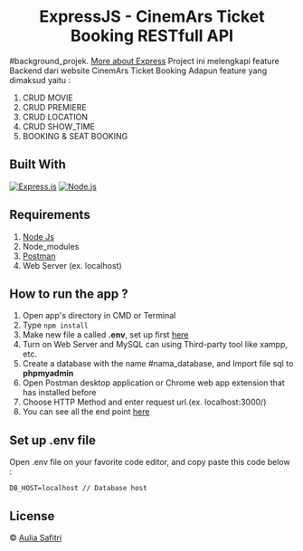 <h1 align="center">ExpressJS - CinemArs Ticket Booking RESTfull API</h1>

#background_projek. [More about Express](https://en.wikipedia.org/wiki/Express.js)
Project ini melengkapi feature Backend dari website CinemArs Ticket Booking
Adapun feature yang dimaksud yaitu : 
1. CRUD MOVIE
2. CRUD PREMIERE
3. CRUD LOCATION
4. CRUD SHOW_TIME
5. BOOKING & SEAT BOOKING

## Built With

[![Express.js](https://img.shields.io/badge/Express.js-4.x-orange.svg?style=rounded-square)](https://expressjs.com/en/starter/installing.html)
[![Node.js](https://img.shields.io/badge/Node.js-v.12.13-green.svg?style=rounded-square)](https://nodejs.org/)

## Requirements

1. <a href="https://nodejs.org/en/download/">Node Js</a>
2. Node_modules
3. <a href="https://www.getpostman.com/">Postman</a>
4. Web Server (ex. localhost)

## How to run the app ?

1. Open app's directory in CMD or Terminal
2. Type `npm install`
3. Make new file a called **.env**, set up first [here](#set-up-env-file)
4. Turn on Web Server and MySQL can using Third-party tool like xampp, etc.
5. Create a database with the name #nama_database, and Import file sql to **phpmyadmin**
6. Open Postman desktop application or Chrome web app extension that has installed before
7. Choose HTTP Method and enter request url.(ex. localhost:3000/)
8. You can see all the end point [here](https://documenter.getpostman.com/view/14947284/TzJphKMR)

## Set up .env file

Open .env file on your favorite code editor, and copy paste this code below :

```
DB_HOST=localhost // Database host
```

## License

© [Aulia Safitri](https://github.com/arsasf/)

